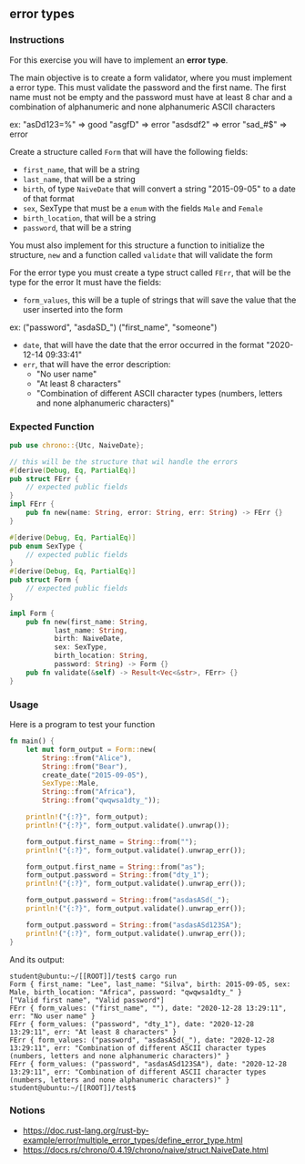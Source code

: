## error types

### Instructions

For this exercise you will have to implement an **error type**.

The main objective is to create a form validator, where you must implement a
error type. This must validate the password and the first name. The
first name must not be empty and the password must have at least 8 char and a combination of alphanumeric and none alphanumeric ASCII characters

ex: "asDd123=%" => good
    "asgfD"     => error
    "asdsdf2"   => error
    "sad_#$"    => error

Create a structure called `Form` that will have the following fields:

- `first_name`, that will be a string
- `last_name`, that will be a string
- `birth`, of type `NaiveDate` that will convert a string "2015-09-05" to a date of that format
- `sex`, SexType that must be a `enum` with the fields `Male` and `Female`
- `birth_location`, that will be a string
- `password`, that will be a string

You must also implement for this structure a function to initialize the structure, `new` and a function called
`validate` that will validate the form

For the error type you must create a type struct called `FErr`, that will be the type for the error
It must have the fields:

- `form_values`, this will be a tuple of strings that will save the value that the user inserted into the form

ex: ("password", "asdaSD_")
    ("first_name", "someone")

- `date`, that will have the date that the error occurred in the format "2020-12-14 09:33:41"
- `err`, that will have the error description:
  - "No user name"
  - "At least 8 characters"
  - "Combination of different ASCII character types (numbers, letters and none alphanumeric characters)"

### Expected Function

```rust
pub use chrono::{Utc, NaiveDate};

// this will be the structure that wil handle the errors
#[derive(Debug, Eq, PartialEq)]
pub struct FErr {
    // expected public fields
}
impl FErr {
    pub fn new(name: String, error: String, err: String) -> FErr {}
}

#[derive(Debug, Eq, PartialEq)]
pub enum SexType {
    // expected public fields
}
#[derive(Debug, Eq, PartialEq)]
pub struct Form {
    // expected public fields
}

impl Form {
    pub fn new(first_name: String,
           last_name: String,
           birth: NaiveDate,
           sex: SexType,
           birth_location: String,
           password: String) -> Form {}
    pub fn validate(&self) -> Result<Vec<&str>, FErr> {}
}
```

### Usage

Here is a program to test your function

```rust
fn main() {
    let mut form_output = Form::new(
        String::from("Alice"),
        String::from("Bear"),
        create_date("2015-09-05"),
        SexType::Male,
        String::from("Africa"),
        String::from("qwqwsa1dty_"));

    println!("{:?}", form_output);
    println!("{:?}", form_output.validate().unwrap());

    form_output.first_name = String::from("");
    println!("{:?}", form_output.validate().unwrap_err());

    form_output.first_name = String::from("as");
    form_output.password = String::from("dty_1");
    println!("{:?}", form_output.validate().unwrap_err());

    form_output.password = String::from("asdasASd(_");
    println!("{:?}", form_output.validate().unwrap_err());

    form_output.password = String::from("asdasASd123SA");
    println!("{:?}", form_output.validate().unwrap_err());
}
```

And its output:

```console
student@ubuntu:~/[[ROOT]]/test$ cargo run
Form { first_name: "Lee", last_name: "Silva", birth: 2015-09-05, sex: Male, birth_location: "Africa", password: "qwqwsa1dty_" }
["Valid first name", "Valid password"]
FErr { form_values: ("first_name", ""), date: "2020-12-28 13:29:11", err: "No user name" }
FErr { form_values: ("password", "dty_1"), date: "2020-12-28 13:29:11", err: "At least 8 characters" }
FErr { form_values: ("password", "asdasASd(_"), date: "2020-12-28 13:29:11", err: "Combination of different ASCII character types (numbers, letters and none alphanumeric characters)" }
FErr { form_values: ("password", "asdasASd123SA"), date: "2020-12-28 13:29:11", err: "Combination of different ASCII character types (numbers, letters and none alphanumeric characters)" }
student@ubuntu:~/[[ROOT]]/test$
```

### Notions

- https://doc.rust-lang.org/rust-by-example/error/multiple_error_types/define_error_type.html
- https://docs.rs/chrono/0.4.19/chrono/naive/struct.NaiveDate.html
